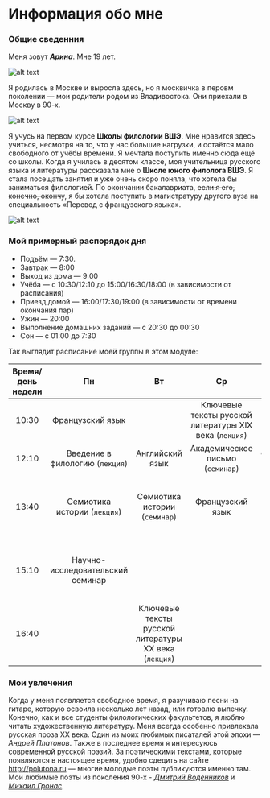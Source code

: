 # Информация обо мне
### Общие сведенния
Меня зовут **_Арина_**. Мне 19 лет.

![alt text](https://pp.userapi.com/c636030/v636030078/1240a/9wjuBmR0ASo.jpg "Это я")

Я родилась в Москве и выросла здесь, но я москвичка в перовм поколении — мои родители родом из Владивостока. Они приехали в Москву в 90-х.

![alt text](https://pp.userapi.com/c840126/v840126219/6b32d/Y8ImOWBtOuY.jpg "Я в первом классе")

Я учусь на первом курсе __Школы филологии ВШЭ__. Мне нравится здесь учиться, несмотря на то, что у нас большие нагрузки, и остаётся мало свободного от учёбы времени. Я мечтала поступить именно сюда ещё со школы. Когда я училась в десятом классе, моя учительница русского языка и литературы рассказала мне о __Школе юного филолога ВШЭ__. Я стала посещать занятия и уже очень скоро поняла, что хотела бы заниматься филологией. По окончании бакалавриата, ~~если я его, конечно, окончу~~, я бы хотела поступить в магистратуру другого вуза на специальность «Перевод с французского языка».

![alt text](https://www.hse.ru/data/2014/06/24/1310196963/logo_%D1%81_hse_cmyk.jpg.(150x145x123).jpg "Высшая школа экономики")

### Мой примерный распорядок дня
* Подъём — 7:30.
* Завтрак — 8:00
* Выход из дома — 9:00
* Учёба — с 10:30/12:10 до 15:00/16:30/18:00 (в зависимости от расписания)
* Приезд домой — 16:00/17:30/19:00 (в зависимости от времени окончания пар)
* Ужин — 20:00
* Выполнение домашних заданий — с 20:30 до 00:30
* Сон — с 01:00 до 7:30

Так выглядит расписание моей группы в этом модуле:

| Время/день недели                  | Пн                              | Вт                                                   | Ср                                                    | Чт                                                    | Пт                                                     |
|:----------------------------------:|:-------------------------------:|:----------------------------------------------------:|:-----------------------------------------------------:|:-----------------------------------------------------:|:------------------------------------------------------:|
| 10:30                              | Французский язык                |                                                      | Ключевые тексты русской литературы XIX века (`лекция`)| Английский язык                                       | Цифровая грамотность (`лекция`)                        |
| 12:10                              | Введение в филологию (`лекция`) | Английский язык                                      | Академическое письмо (`семинар`)                      | Французский язык                                      | Цифровая грамотность (`семинар`)                       |
| 13:40                              | Семиотика истории (`лекция`)    | Семиотика истории (`семинар`)                        | Французский язык                                      |                                                       | Ключевые тексты русской литературы XIX века (`семинар`)|
| 15:10                              | Научно-исследовательский семинар|                                                      |                                                       | Ключевые тексты русской литературы XX века (`семинар`)| Введение в филологию (`семинар`)                       |
| 16:40                              |                                 | Ключевые тексты русской литературы XX века (`лекция`)|                                                       |                                                       |                                                        |

### Мои увлечения
Когда у меня появляется свободное время, я разучиваю песни на гитаре, которую освоила несколько лет назад, или готовлю выпечку. Конечно, как и все студенты филологических факультетов, я люблю читать художественную литературу. Меня всегда особенно привлекала русская проза XX века. Один из моих любимых писаталей этой эпохи — *Андрей Платонов*. Также в последнее время я интересуюсь современной русской поэзий. За поэтическими текстами, которые появляются в настоящее время, удобно сдедить на сайте http://polutona.ru — многие молодые поэты публикуются именно там. Мои любимые поэты из поколения 90-х - [*Дмитрий Воденников*](http://vodennikov.ru/poem "Все стихотворения Воденникова на официальном сайте поэта") и [*Михаил Гронас*](http://www.vavilon.ru/texts/gronas1.html "Единственный сборник стихотворений Гронаса").

